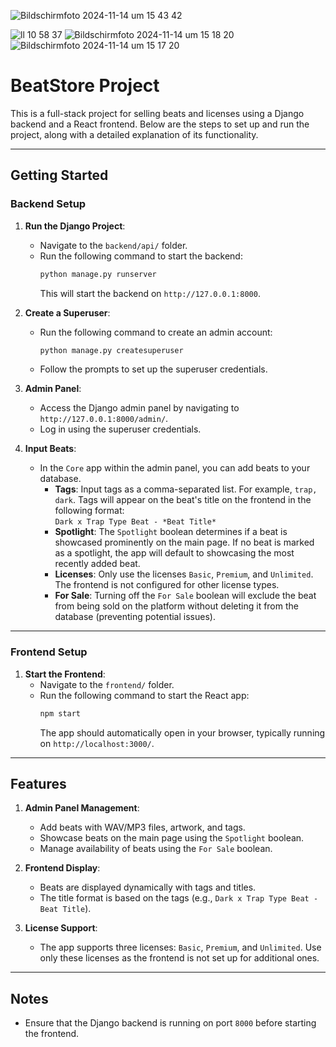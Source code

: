 
![Bildschirmfoto 2024-11-14 um 15 43 42](https://github.com/user-attachments/assets/da0cbfd2-c6ec-4721-98ed-00cb71c7a2b2)

![ll 10 58 37](https://github.com/n-hadi/BeatStore/assets/77697181/c5a834f4-74a3-45dc-8c92-193bd02ca9bb)
![Bildschirmfoto 2024-11-14 um 15 18 20](https://github.com/user-attachments/assets/a5281ab5-cc40-420a-b748-20a6676e9de8)
![Bildschirmfoto 2024-11-14 um 15 17 20](https://github.com/user-attachments/assets/2f4e68a3-2f8b-45ca-9d2b-50125340f544)

# BeatStore Project

This is a full-stack project for selling beats and licenses using a Django backend and a React frontend. Below are the steps to set up and run the project, along with a detailed explanation of its functionality.

---

## Getting Started

### Backend Setup

1. **Run the Django Project**:

   - Navigate to the `backend/api/` folder.
   - Run the following command to start the backend:
     ```bash
     python manage.py runserver
     ```
     This will start the backend on `http://127.0.0.1:8000`.

2. **Create a Superuser**:

   - Run the following command to create an admin account:
     ```bash
     python manage.py createsuperuser
     ```
   - Follow the prompts to set up the superuser credentials.

3. **Admin Panel**:

   - Access the Django admin panel by navigating to `http://127.0.0.1:8000/admin/`.
   - Log in using the superuser credentials.

4. **Input Beats**:

   - In the `Core` app within the admin panel, you can add beats to your database.
     - **Tags**: Input tags as a comma-separated list. For example, `trap, dark`. Tags will appear on the beat's title on the frontend in the following format:\
       `Dark x Trap Type Beat - *Beat Title*`
     - **Spotlight**: The `Spotlight` boolean determines if a beat is showcased prominently on the main page. If no beat is marked as a spotlight, the app will default to showcasing the most recently added beat.
     - **Licenses**: Only use the licenses `Basic`, `Premium`, and `Unlimited`. The frontend is not configured for other license types.
     - **For Sale**: Turning off the `For Sale` boolean will exclude the beat from being sold on the platform without deleting it from the database (preventing potential issues).

---

### Frontend Setup

1. **Start the Frontend**:
   - Navigate to the `frontend/` folder.
   - Run the following command to start the React app:
     ```bash
     npm start
     ```
     The app should automatically open in your browser, typically running on `http://localhost:3000/`.

---

## Features

1. **Admin Panel Management**:

   - Add beats with WAV/MP3 files, artwork, and tags.
   - Showcase beats on the main page using the `Spotlight` boolean.
   - Manage availability of beats using the `For Sale` boolean.

2. **Frontend Display**:

   - Beats are displayed dynamically with tags and titles.
   - The title format is based on the tags (e.g., `Dark x Trap Type Beat - Beat Title`).

3. **License Support**:

   - The app supports three licenses: `Basic`, `Premium`, and `Unlimited`. Use only these licenses as the frontend is not set up for additional ones.

---

## Notes

- Ensure that the Django backend is running on port `8000` before starting the frontend.

